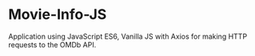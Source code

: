 # Movie-Info-JS
Application using JavaScript ES6, Vanilla JS with Axios for making HTTP requests to the OMDb API.
